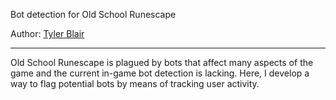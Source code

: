 Bot detection for Old School Runescape

Author: [Tyler Blair](https://www.github.com/tblair7)

----

Old School Runescape is plagued by bots that affect many aspects of the game and the current in-game bot detection is lacking. Here, I develop a way to flag potential bots by means of tracking user activity. 
